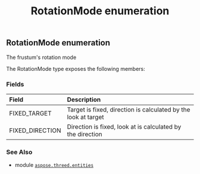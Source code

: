 ﻿---
title: RotationMode enumeration
second_title: Aspose.3D for Python via .NET API References
description: 
type: docs
weight: 680
url: /python-net/aspose.threed.entities/rotationmode/
is_root: false
---

## RotationMode enumeration

The frustum's rotation mode



The RotationMode type exposes the following members:

### Fields
| Field | Description |
| :- | :- |
| FIXED_TARGET | Target is fixed, direction is calculated by the look at target |
| FIXED_DIRECTION | Direction is fixed, look at is calculated by the direction |



### See Also
* module [`aspose.threed.entities`](..)

